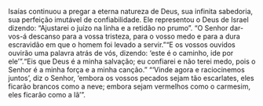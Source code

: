 ﻿Isaías continuou a pregar a eterna natureza de Deus, sua infinita sabedoria, sua perfeição imutável de confiabilidade. Ele representou o Deus de Israel dizendo: “Ajustarei o juízo na linha e a retidão no prumo”. “O Senhor dar-vos-á descanso para a vossa tristeza, para o vosso medo e para a dura escravidão em que o homem foi levado a servir.”“E os vossos ouvidos ouvirão uma palavra atrás de vós, dizendo: ‘este é o caminho, ide por ele’”.“Eis que Deus é a minha salvação; eu confiarei e não terei medo, pois o Senhor é a minha força e a minha canção.” “‘Vinde agora e raciocinemos juntos’, diz o Senhor, ‘embora os vossos pecados sejam  tão escarlates, eles ficarão brancos como a neve; embora sejam vermelhos como o carmesim, eles ficarão como a lã’”.